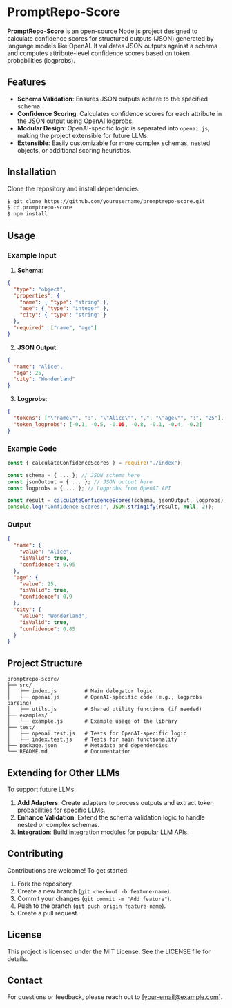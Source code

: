 # PromptRepo-Score

**PromptRepo-Score** is an open-source Node.js project designed to calculate confidence scores for structured outputs (JSON) generated by language models like OpenAI. It validates JSON outputs against a schema and computes attribute-level confidence scores based on token probabilities (logprobs).

## Features

- **Schema Validation**: Ensures JSON outputs adhere to the specified schema.
- **Confidence Scoring**: Calculates confidence scores for each attribute in the JSON output using OpenAI logprobs.
- **Modular Design**: OpenAI-specific logic is separated into `openai.js`, making the project extensible for future LLMs.
- **Extensible**: Easily customizable for more complex schemas, nested objects, or additional scoring heuristics.

## Installation

Clone the repository and install dependencies:

```bash
$ git clone https://github.com/yourusername/promptrepo-score.git
$ cd promptrepo-score
$ npm install
```

## Usage

### Example Input

1. **Schema**:

```json
{
  "type": "object",
  "properties": {
    "name": { "type": "string" },
    "age": { "type": "integer" },
    "city": { "type": "string" }
  },
  "required": ["name", "age"]
}
```

2. **JSON Output**:

```json
{
  "name": "Alice",
  "age": 25,
  "city": "Wonderland"
}
```

3. **Logprobs**:

```json
{
  "tokens": ["\"name\"", ":", "\"Alice\"", ",", "\"age\"", ":", "25"],
  "token_logprobs": [-0.1, -0.5, -0.05, -0.8, -0.1, -0.4, -0.2]
}
```

### Example Code

```javascript
const { calculateConfidenceScores } = require("./index");

const schema = { ... }; // JSON schema here
const jsonOutput = { ... }; // JSON output here
const logprobs = { ... }; // Logprobs from OpenAI API

const result = calculateConfidenceScores(schema, jsonOutput, logprobs);
console.log("Confidence Scores:", JSON.stringify(result, null, 2));
```

### Output

```json
{
  "name": {
    "value": "Alice",
    "isValid": true,
    "confidence": 0.95
  },
  "age": {
    "value": 25,
    "isValid": true,
    "confidence": 0.9
  },
  "city": {
    "value": "Wonderland",
    "isValid": true,
    "confidence": 0.85
  }
}
```

## Project Structure

```
promptrepo-score/
├── src/
│   ├── index.js         # Main delegator logic
│   ├── openai.js        # OpenAI-specific code (e.g., logprobs parsing)
│   ├── utils.js         # Shared utility functions (if needed)
├── examples/
│   └── example.js       # Example usage of the library
├── test/
│   ├── openai.test.js   # Tests for OpenAI-specific logic
│   ├── index.test.js    # Tests for main functionality
├── package.json         # Metadata and dependencies
└── README.md            # Documentation
```

## Extending for Other LLMs

To support future LLMs:

1. **Add Adapters**: Create adapters to process outputs and extract token probabilities for specific LLMs.
2. **Enhance Validation**: Extend the schema validation logic to handle nested or complex schemas.
3. **Integration**: Build integration modules for popular LLM APIs.

## Contributing

Contributions are welcome! To get started:

1. Fork the repository.
2. Create a new branch (`git checkout -b feature-name`).
3. Commit your changes (`git commit -m "Add feature"`).
4. Push to the branch (`git push origin feature-name`).
5. Create a pull request.

## License

This project is licensed under the MIT License. See the LICENSE file for details.

## Contact

For questions or feedback, please reach out to [your-email@example.com].
